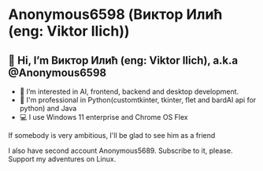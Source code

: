 # Anonymous6598 (Виктор Илић (eng: Viktor Ilich))

## 👋 Hi, I’m Виктор Илић (eng: Viktor Ilich), a.k.a @Anonymous6598
- 👀 I’m interested in AI, frontend, backend and desktop development.
- 🦾 I'm professional in Python(customtkinter, tkinter, flet and bardAI api for python) and Java
- 💻 I use Windows 11 enterprise and Chrome OS Flex

If somebody is very ambitious, I'll be glad to see him as a friend

I also have second account Anonymous5689. Subscribe to it, please. Support my adventures on Linux.

